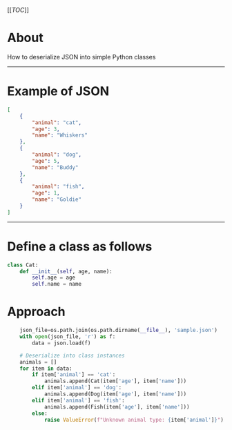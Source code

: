 [[_TOC_]]

# About
How to deserialize JSON into simple Python classes

---

# Example of JSON
```json
[
    {
        "animal": "cat",
        "age": 3,
        "name": "Whiskers"
    },
    {
        "animal": "dog",
        "age": 5,
        "name": "Buddy"
    },
    {
        "animal": "fish",
        "age": 1,
        "name": "Goldie"
    }
]
```

---
# Define a class as follows

```python
class Cat:
    def __init__(self, age, name):
        self.age = age
        self.name = name

```

# Approach

```python
    json_file=os.path.join(os.path.dirname(__file__), 'sample.json')
    with open(json_file, 'r') as f:
        data = json.load(f)

    # Deserialize into class instances
    animals = []
    for item in data:
        if item['animal'] == 'cat':
            animals.append(Cat(item['age'], item['name']))
        elif item['animal'] == 'dog':
            animals.append(Dog(item['age'], item['name']))
        elif item['animal'] == 'fish':
            animals.append(Fish(item['age'], item['name']))
        else:
            raise ValueError(f"Unknown animal type: {item['animal']}")
        

```

